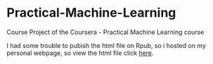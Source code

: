 # Practical-Machine-Learning
Course Project of the Coursera - Practical Machine Learning course

I had some trouble to pubish the html file on Rpub, so i hosted on my personal webpage,
so view the html file click [here](http://www.hecman.com/Practical-Machine-Learning/PML_CourseProject.html).
